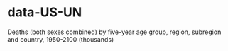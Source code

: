 # data-US-UN
Deaths (both sexes combined) by five-year age group, region, subregion and country, 1950-2100 (thousands)

